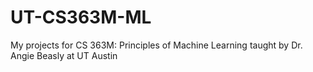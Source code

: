 # UT-CS363M-ML
 My projects for CS 363M: Principles of Machine Learning taught by Dr. Angie Beasly at UT Austin
